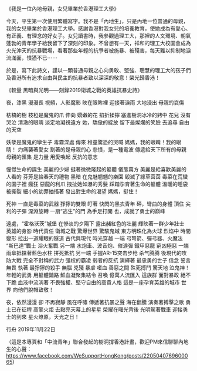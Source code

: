 《我是一位內地母親，女兒畢業於香港理工大學》

今天，平生第一次使用繁體寫字。我不是「內地生」，只是內地一位普通的母親，我的女兒畢業於香港理工大學。感謝香港對我女兒的培養教育，使她成為有愛心、有正義、有理念的好女子。女兒讀書時，我參觀過理工大，那裡的人文環境、朝氣蓬勃的青年學子給我留下了深刻的印象。不曾想有一天，祥和的理工大校園會成為火光沖天的抗暴戰場，看著那些年輕的抗爭者被施暴、被殘害，每天難以抑制地淚流滿面，憤懣不已⋯⋯

於是，寫下此詩文，謹以一顆普通母親之心向勇敢、堅強、聰慧的理工大的孩子們及香港所有追求自由與民主的抗暴者致以深深的敬意！榮光歸香港！

《較量 黑暗與光明——刻錄2019衛城之戰的英雄抗暴史詩》

夜，漆黑 漫漫長
視頻，人影魔影 映在眼眸裡
迎接著淚雨 大地浸出
母親的哀傷

枯槁的樹 枝椏是魔鬼的爪
伸向 嬌嫩的花
掐折揉擰 塞進樹洞冰冷的銬中
花兒 沒有哭泣 清澈的眼睛
淡定地凝視遠方
她，驕傲的綻放
留下最燦爛的笑臉
去追尋 自由的天空

妖孽是魔鬼的孿生子
毒霧深處 傳來
稚童驚恐的哭喊
媽媽，我的眼睛！我的眼睛！
灼痛襲著愛女 割著的是母親的心
悲憤，是一種電波
傳遞給天下所有的母親
母親的匯集 是力量
用愛喚起 反抗的意志

憧憬生命的誕生 美麗的少婦
挺著微微隆起的軀體 儀態萬方
美麗是給喜歡美麗的人看的
芬芳是給春天的禮物
黑暗 在鬼魅魍魎的樂園
毀滅了綠草茵茵
毒菜在荒蠻的園子裡 瘋狂
惡龍的利爪 拽扯她如瀑的秀髮
踩踏孕育著生命的軀體
溫暖的睡袋 被撕裂
細小的幼芽抽搐著 發出對生命的渴望
媽媽，挺住！

死神 一直是毒菜的武器
猙獰的雙眼 盯著
快閃的黑衣青年
砰，彎曲的身體 頂住
尖利的子彈
深淵旋轉 一扇“逃生”的門
為手足打開
也，成就了勇士的巔峰

遠處，“霍格沃茨”城堡
在慘淡的夕陽下 露出赭紅色的壯麗
輝映著一群少年壯士 英雄的身影
時代責任 衛城之戰
驚爆世界 驚駭鬼蜮
東方明珠化為火球
烈焰中 時間變形 拉出一道耀眼的隧道
古代與現代 時光穿越
一端
弓弩箭、彈弓器、火魔法
“斯巴達”戰士 浴火奮戰
另一端
水炮車、波音炮、催淚彈
鐵甲惡龍 窮凶極惡
一端
雨傘抵擋著藍色水柱 拼死抵抗
另一端
手握AR-15突击步枪 杀气腾腾
後現代的攻防大戰
完全不對稱的武力
强权的霸凌 弱者的反抗
演繹著
最忠勇的世子
信念 誓言 無畏 執著
最猙獰的殺手
無腦 兇殘 暴虐 嗜血
善惡之間 殊死搏鬥
驚天地 泣鬼神！
年輕的武勇 用軀體鋪路
鮮血凝聚集結令 召喚 億萬人流匯入
這族群 面對暴政 絕不下跪
血液中流淌著
不畏強權、堅守自由的高貴人格
這是一座孕育英雄的城市
世界 向他們脫帽致敬！

夜，依然漫漫 卻
不再寂靜
風在呼嘯 傳遞著抗暴之聲
海在翻騰 演奏著搏擊之歌
勇士已在征程
高擎火炬 去點亮天幕上的星星
榮耀在曙光背後 光明駕著戰車
迎接勇士的到來
星火燎原，天光之日！

行舟
2019年11月22日

（這是本專頁和「中流青年」聯合發起的樹洞撐香港計畫，歡迎PM來信聊聊內地生的心聲：https://www.facebook.com/WeSupportHongKong/posts/2205040769600065)